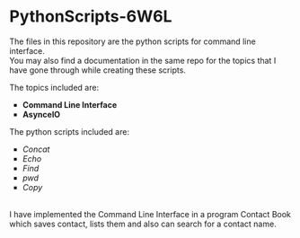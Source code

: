 # PythonScripts-6W6L

The files in this repository are the python scripts for command line interface. 
<br>
You may also find a documentation in the same repo for the topics that I have gone through while creating these scripts.

The topics included are:
<ul type="square">
  <li><strong>Command Line Interface</strong></li>
  <li><strong>AsynceIO</strong></li>
</ul>

The python scripts included are:
<ul type="square">
  <li><i>Concat</i></li>
  <li><i>Echo</i></li>
  <li><i>Find</i></li>
  <li><i>pwd</i></li>
  <li><i>Copy</i></li>
     
</ul>

<br>
 I have implemented  the Command Line Interface in a program Contact Book which saves contact, lists them and also can search for a contact name.
